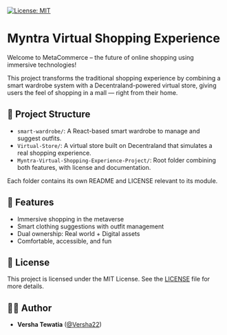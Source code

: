 [![License: MIT](https://img.shields.io/badge/License-MIT-blue.svg)](LICENSE)

# Myntra Virtual Shopping Experience

Welcome to MetaCommerce – the future of online shopping using immersive technologies!

This project transforms the traditional shopping experience by combining a smart wardrobe system with a Decentraland-powered virtual store, giving users the feel of shopping in a mall — right from their home.

## 📁 Project Structure

- `smart-wardrobe/`: A React-based smart wardrobe to manage and suggest outfits.
- `Virtual-Store/`: A virtual store built on Decentraland that simulates a real shopping experience.
- `Myntra-Virtual-Shopping-Experience-Project/`: Root folder combining both features, with license and documentation.

Each folder contains its own README and LICENSE relevant to its module.

## 🚀 Features

- Immersive shopping in the metaverse
- Smart clothing suggestions with outfit management
- Dual ownership: Real world + Digital assets
- Comfortable, accessible, and fun

## 📄 License

This project is licensed under the MIT License. See the [LICENSE](./LICENSE) file for more details.

## 👩‍💻 Author

- **Versha Tewatia** ([@Versha22](https://github.com/Versha22))  
